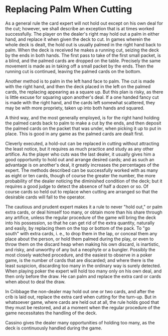# Replacing Palm When Cutting

As a general rule the card expert will not hold out except on his own deal for the cut; however, we shall describe an exception that is at times worked successfully. The player on the dealer's right may hold out a palm in either hand, and replace it when given the deck to cut. In games wherein the whole deck is dealt, the hold out is usually palmed in the right hand back to palm. When the deck is received he makes a running cut, seizing the deck by the ends in both hands. The first pass to take of the first small packet, is a blind, and the palmed cards are dropped on the table. Precisely the same movement is made as in taking off a small packet by the ends. Then the running cut is continued, leaving the palmed cards on the bottom.

Another method is to palm in the left hand face to palm. The cut is made with the right hand, and then the deck placed in the left on the palmed cards, the replacing appearing as a square up. But this plan is risky, as there is little excuse for squaring upon another's deal. If a one handed fancy cut is made with the right hand, and the cards left somewhat scattered, they may be with more propriety, taken up into both hands and squared.

A third way, and the most generally employed, is for the right hand holding the palmed cards back to palm to make a cut by the ends, and then deposit the palmed cards on the packet that was under, when picking it up to put in place. This is good in any game as the palmed cards are dealt first.

Cleverly executed, a hold-out can be replaced in cutting without attracting the least notice, but it requires as much practice and study as any other artifice. As the player who cuts was the last dealer, it usually gives him a good opportunity to hold out and arrange desired cards; and as such an advantage is on another's deal, it greatly increases the percentages of the expert. The methods described can be successfully worked with as many as eight or ten cards, though of course the greater the number, the more probability of the dealer noticing the diminished condition of the deck; but it requires a good judge to detect the absence of half a dozen or so. Of course cards so held out to replace when cutting are arranged so that the desirable cards will fall to the operator.

The cautious and prudent expert makes it a rule to never "hold out," or palm extra cards, or deal himself too many, or obtain more than his share through any artifice, unless the regular procedure of the game will bring the deck into his possession, so that he can get rid of the extra quantity, naturally and easily, by replacing them on the top or bottom of the pack. To "go south" with extra cards, i. e., to drop them in the lap, or conceal them any place about the person, or hold them palmed during the play, or even to throw them on the discard heap when making his own discard, is inartistic, and risky, and unworthy of any but a neophyte or a bungler. Possibly the most closely watched procedure, and the easiest to observe in a poker game, is the number of cards that are discarded; and where there is the least suspicion, discarding too many in the ordinary way is surely detected. When playing poker the expert will hold too many only on his own deal, and then only before the draw. He can palm and replace the extra card or cards when about to deal the draw.

In Cribbage the non-dealer may hold out one or two cards, and after the crib is laid out, replace the extra card when cutting for the turn-up. But in whatsoever game, where cards are held out at all, the rule holds good that they must be restored, and at a moment when the regular procedure of the game necessitates the handling of the deck.

Cassino gives the dealer many opportunities of holding too many, as the deck is continuously handled during the game.

